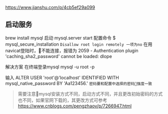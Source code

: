 https://www.jianshu.com/p/4cb5ef29a099

## 启动服务
brew install mysql
启动
mysql.server start
配置命令
$ mysql_secure_installation
`Disallow root login remotely 一项为no`
在用navicat登陆时，不能连接，报错为
2059 - Authentication plugin 'caching_sha2_password' cannot be loaded: dlope

解决方案
在终端登录mysql
mysql -u root -p

输入
ALTER USER 'root'@'localhost' IDENTIFIED WITH mysql_native_password BY 'Aa123456.'
`密码要和配置中选择的密码强度一致`

> 需要注意mysql安装方式不同，启动方式不同，并且更改初始密码的方式也不同，如果官网下载的，其更改方式可参考 https://www.cnblogs.com/pengzhaov/p/7266947.html



